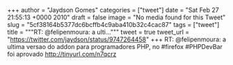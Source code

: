 
+++
author = "Jaydson Gomes"
categories = ["tweet"]
date = "Sat Feb 27 21:55:13 +0000 2010"
draft = false
image = "No media found for this Tweet"
slug = "5cf38164b5377dc6bcffb4c9aba410b32c4cac87"
tags = ["tweet"]
title = """RT: @felipenmoura: a ulti..."""
tweet = true
tweet_url = "https://twitter.com/jaydson/status/9747264458"
+++
RT: @felipenmoura: a ultima versao do addon para programadores PHP, no #firefox #PHPDevBar foi aprovado http://tinyurl.com/n7qcrz

